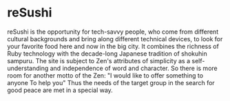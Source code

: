 # reSushi

reSushi is the opportunity for tech-savvy people, who come from different cultural backgrounds and bring along different technical devices, to look for your favorite food here and now in the big city. It combines the richness of Ruby technology with the decade-long Japanese tradition of shokuhin sampuru. The site is subject to Zen's attributes of simplicity as a self-understanding and independence of word and character. So there is more room for another motto of the Zen: "I would like to offer something to anyone To help you" Thus the needs of the target group in the search for good peace are met in a special way.
